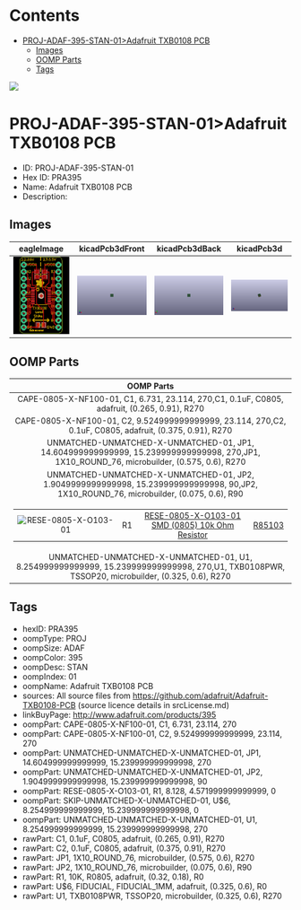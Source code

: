 



Contents
========

* [PROJ-ADAF-395-STAN-01>Adafruit TXB0108 PCB](#proj-adaf-395-stan-01adafruit-txb0108-pcb)
	* [Images](#images)
	* [OOMP Parts](#oomp-parts)
	* [Tags](#tags)
  
![][im]
# PROJ-ADAF-395-STAN-01>Adafruit TXB0108 PCB

- ID: PROJ-ADAF-395-STAN-01
- Hex ID: PRA395
- Name: Adafruit TXB0108 PCB
- Description: 

## Images
  
  

|eagleImage|kicadPcb3dFront|kicadPcb3dBack|kicadPcb3d|
| :---: | :---: | :---: | :---: |
|[![eagleImage](eagleImage_140.png)](eagleImage_600.png)|[![kicadPcb3dFront](kicadPcb3dFront_140.png)](kicadPcb3dFront_600.png)|[![kicadPcb3dBack](kicadPcb3dBack_140.png)](kicadPcb3dBack_600.png)|[![kicadPcb3d](kicadPcb3d_140.png)](kicadPcb3d_600.png)|

## OOMP Parts
  

|OOMP Parts|
| :---: |
|CAPE-0805-X-NF100-01, C1, 6.731, 23.114, 270,C1, 0.1uF, C0805, adafruit, (0.265, 0.91), R270|
|CAPE-0805-X-NF100-01, C2, 9.524999999999999, 23.114, 270,C2, 0.1uF, C0805, adafruit, (0.375, 0.91), R270|
|UNMATCHED-UNMATCHED-X-UNMATCHED-01, JP1, 14.604999999999999, 15.239999999999998, 270,JP1, 1X10_ROUND_76, microbuilder, (0.575, 0.6), R270|
|UNMATCHED-UNMATCHED-X-UNMATCHED-01, JP2, 1.9049999999999998, 15.239999999999998, 90,JP2, 1X10_ROUND_76, microbuilder, (0.075, 0.6), R90|
|<table><tr><td>![RESE-0805-X-O103-01](https://raw.githubusercontent.com/oomlout/oomlout_OOMP_parts/main/RESE-0805-X-O103-01/image_140.jpg)</td><td> R1</td><td>[RESE-0805-X-O103-01<br>SMD (0805) 10k Ohm Resistor](https://github.com/oomlout/oomlout_OOMP_parts/tree/main/RESE-0805-X-O103-01/)</td><td>[R85103](https://github.com/oomlout/oomlout_OOMP_parts/tree/main/RESE-0805-X-O103-01/)</td></tr></table>|
|UNMATCHED-UNMATCHED-X-UNMATCHED-01, U1, 8.254999999999999, 15.239999999999998, 270,U1, TXB0108PWR, TSSOP20, microbuilder, (0.325, 0.6), R270|

## Tags

- hexID: PRA395
- oompType: PROJ
- oompSize: ADAF
- oompColor: 395
- oompDesc: STAN
- oompIndex: 01
- oompName: Adafruit TXB0108 PCB
- sources: All source files from https://github.com/adafruit/Adafruit-TXB0108-PCB (source licence details in srcLicense.md)
- linkBuyPage: http://www.adafruit.com/products/395
- oompPart: CAPE-0805-X-NF100-01, C1, 6.731, 23.114, 270
- oompPart: CAPE-0805-X-NF100-01, C2, 9.524999999999999, 23.114, 270
- oompPart: UNMATCHED-UNMATCHED-X-UNMATCHED-01, JP1, 14.604999999999999, 15.239999999999998, 270
- oompPart: UNMATCHED-UNMATCHED-X-UNMATCHED-01, JP2, 1.9049999999999998, 15.239999999999998, 90
- oompPart: RESE-0805-X-O103-01, R1, 8.128, 4.571999999999999, 0
- oompPart: SKIP-UNMATCHED-X-UNMATCHED-01, U$6, 8.254999999999999, 15.239999999999998, 0
- oompPart: UNMATCHED-UNMATCHED-X-UNMATCHED-01, U1, 8.254999999999999, 15.239999999999998, 270
- rawPart: C1, 0.1uF, C0805, adafruit, (0.265, 0.91), R270
- rawPart: C2, 0.1uF, C0805, adafruit, (0.375, 0.91), R270
- rawPart: JP1, 1X10_ROUND_76, microbuilder, (0.575, 0.6), R270
- rawPart: JP2, 1X10_ROUND_76, microbuilder, (0.075, 0.6), R90
- rawPart: R1, 10K, R0805, adafruit, (0.32, 0.18), R0
- rawPart: U$6, FIDUCIAL, FIDUCIAL_1MM, adafruit, (0.325, 0.6), R0
- rawPart: U1, TXB0108PWR, TSSOP20, microbuilder, (0.325, 0.6), R270



[im]: kicadPcb3d_450.png
